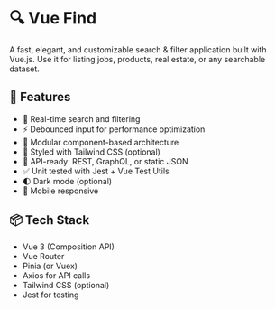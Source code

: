 # 🔍 Vue Find

A fast, elegant, and customizable search & filter application built with Vue.js. Use it for listing jobs, products, real estate, or any searchable dataset.

## 🚀 Features

- 🔎 Real-time search and filtering
- ⚡ Debounced input for performance optimization
- 🧩 Modular component-based architecture
- 🎨 Styled with Tailwind CSS (optional)
- 🔌 API-ready: REST, GraphQL, or static JSON
- ✅ Unit tested with Jest + Vue Test Utils
- 🌓 Dark mode (optional)
- 📱 Mobile responsive

## 📦 Tech Stack

- Vue 3 (Composition API)
- Vue Router
- Pinia (or Vuex)
- Axios for API calls
- Tailwind CSS (optional)
- Jest for testing


